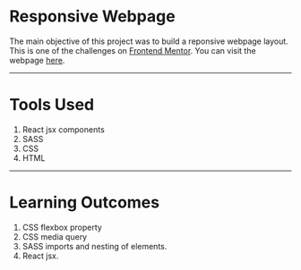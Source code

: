# Responsive Webpage

The main objective of this project was to
build a reponsive webpage layout. This is one
of the challenges on [Frontend Mentor](https://www.frontendmentor.io/challenges). You can visit the webpage [here](https://ecstatic-payne-513f8b.netlify.app).

---

# Tools Used

1. React jsx components
2. SASS
3. CSS
4. HTML

---

# Learning Outcomes

1. CSS flexbox property
2. CSS media query
3. SASS imports and nesting of elements.
4. React jsx.
